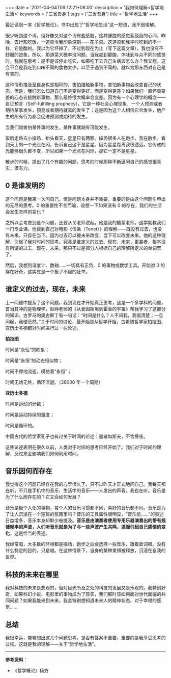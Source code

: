 +++
date = '2021-04-04T09:12:21+08:00'
description = '我如何理解<哲学地生活>'
keywords = ['三省吾身']
tags = ['三省吾身']
title = '哲学地生活'
+++

最近读到一本《哲学概论》，书中出现了“哲学地生活”这一短语，我不很理解。

很少听到这个词，但好像又对这个词有些感触，这种朦胧的感觉萦绕我的心间。昨晚，去行知吃饭，一道菜令我印象深刻——花子菜。这道菜和我平时吃到的不一样，它是酸的。我以为它坏掉了，不过到现在为止（写下这篇文章），我也没有不舒服的迹象，所以，那道菜大概率没问题。当我尝到那酸，体味到与众不同的感觉时，我就在思考：是不是该停止吃它，如果吃下去自己生病该怎么办？我又想，这会不会是我吃到口味不同的食物太少，以至于遇到不同的，就以为那东西对自己是有害的。

这种情形推及至自身也是相同的，害怕接触新事物，害怕新事物会改变自己的状态。但是，我们怎么知道自己不是变得更好，而是变得更差？如果我们一直怀着变差的心态去接触新事物，那么最终很大概率会变差。因为有一个心理学的概念——自证预言（Self-fulfilling prophecy），它是一种社会心理现象，一个人预测或者期待某事发生，预测或者期待就真的发生了；这是因为这个人相信它会发生，他产生的所有行为都会促进预测或期待的发生。

当我们越害怕某件事的发生，某件事就越有可能发生。

饭后走路去小操场，抬头看天，星星只有两颗。操场很多人在跑步，我在散步，看到天上的一个光点在闪，告诉自己这不是星星。因为星星距离我很遥远，它传递的光能够很久都不变，所以如果一个光点在闪烁，那它一定不是星星。

散步的时候，提出了几个有趣的问题，思考的时候那种不断逼问自己的感觉很真实，很有力。

## 0 是谁发明的

这个问题是我第一次问自己。但是问题本身并不重要，重要的是由这个问题引申出的无尽的思考。0 的重要性不言而喻，设想一下如果没有 0 的存在，我们的生活会发生怎样的变化？

之所以会考虑到这个问题，还要从关老师说起，他是我的启蒙老师。这学期教我们一门专业课。他谈到自己对电影《信条（Tenet）》的理解——既没有过去，也没有未来，只存在当下。因为过去可以被未来改变，当下可以改变未来。他的这种理解，引起了我对时间的思考。究竟是谁定义的过去、现在、未来，更甚者，根本没有所谓的过去、现在、未来，那只不过是部分人根据自己的理解所定义的单词罢了。

然后，我想到温度计、数轴……一切具有正负、0 的事物或数学工具。开始对 0 的存在好奇，这实在是一个极了不起的壮举。

## 谁定义的过去，现在，未来

上一问题中提及了这个问题。我到现在才开始真正思考，这是一个多学科的问题，首当其冲的是物理学，赵峥老师的《从爱因斯坦到霍金的宇宙》帮我学习了这部分的知识。古罗马的奥古斯丁有一句话：“时间是什么？人不问我，我很清楚；一旦问起，我便茫然。”关于时间的讨论，最开始是从哲学开始，古希腊哲学家柏拉图、亚历士多德都对时间进行过一些论述。

**柏拉图**

时间是“永恒”的映象；

时间是“永恒”的动态相似物；

时间不停地流逝，模仿着“永恒”；

时间无始无终，循环流逝。（36000 年一个周期）

**亚历士多德**

时间是运动的计数；

时间是运动持续的量度；

时间是循环的。

中国古代的哲学家孔子也有过关于时间的论述：逝者如斯夫，不舍昼夜。

这些论述表明在很久以前，人类对于时间的思考已经开始了。我们对于时间的理解，反过来会影响我们如何利用时间。

## 音乐因何而存在

我觉得这个问题已经存在我的心里很久了，只不过昨天才正式地问自己。我每天都在听，不只是手机中的音乐、生活中的音乐——人发出的声音，我也在听。音乐是为了什么而存在的？它又会如何发展？

音乐是极个人化的事物，每个人的音乐习惯都不同，喜好的音乐都不同。音乐是为了让人沉浸在一个短暂的氛围里吗？音乐的工具属性很明显，“音乐能……”的表述日益增多，音乐本身却鲜少被提及。**音乐是由演奏者使用专用乐器演奏出的带有规律频率的声波，人们听音乐就是为了与一些声波产生共鸣，进而引起自己感情的变化**。这是恰当的表述。

我经常唱，大多数的环境都是操场，跑步之后会选择一些音乐，跟着歌词唱。没有什么特定的目的，只是唱。在这种情景下，自身的某种束缚被释放，沉浸在自我的世界。

## 科技的未来在哪里

我对科技的未来是悲观的，但对目光所及之处的科技的发展又是乐观的。我特别好奇，如果科幻小说、电影里的事物成为了现实，我们那时该如何面对世代面临的共同问题？如果我能来到未来，我会特别想知道未来人的精神状态、对于幸福的感觉……

## 总结

我很幸运，能够想出这几个问题思考，是否有答案不重要，重要的是我享受思考的过程。这就是我的理解——关于“哲学地生活”。

---

**参考资料**：

- 《哲学概论》杨方
